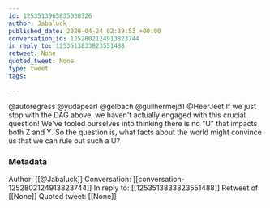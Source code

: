 ```yaml
---
id: 1253513965835038726
author: Jabaluck
published_date: 2020-04-24 02:39:53 +00:00
conversation_id: 1252802124913823744
in_reply_to: 1253513833823551488
retweet: None
quoted_tweet: None
type: tweet
tags:

---
```


@autoregress @yudapearl @gelbach @guilhermejd1 @HeerJeet If we just stop with the DAG above, we haven't actually engaged with this crucial question! We've fooled ourselves into thinking there is no "U" that impacts both Z and Y. So the question is, what facts about the world might convince us that we can rule out such a U?

### Metadata

Author: [[@Jabaluck]]
Conversation: [[conversation-1252802124913823744]]
In reply to: [[1253513833823551488]]
Retweet of: [[None]]
Quoted tweet: [[None]]
